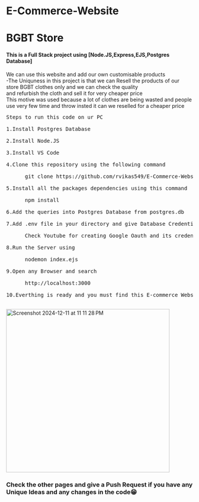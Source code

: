 # E-Commerce-Website
<h1>BGBT Store</h1>
<h4>This is a Full Stack project using [Node.JS,Express,EJS,Postgres Database]</h4>

We can use this website and add our own customisable products<br>
-The Uniquness in this project is that we can Resell the products of our store BGBT clothes only and we can check the quality <br>
  and refurbish the cloth and sell it for very cheaper price<br>
  This motive was used because a lot of clothes are being wasted and people use very few time and throw insted it can we reselled for a cheaper price<br>
<pre>
Steps to run this code on ur PC<br>
1.Install Postgres Database<br>
2.Install Node.JS<br>
3.Install VS Code <br>
4.Clone this repository using the following command <br>
      git clone https://github.com/rvikas549/E-Commerce-Website.git<br>
5.Install all the packages dependencies using this command<br>
      npm install<br>
6.Add the queries into Postgres Database from postgres.db<br>
7.Add .env file in your directory and give Database Credentials and also Google client id , client secret , session secret <br>
      Check Youtube for creating Google Oauth and its credentials<br>
8.Run the Server using<br>
      nodemon index.ejs<br>
9.Open any Browser and search <br>
      http://localhost:3000<br>
10.Everthing is ready and you must find this E-commerce Website <br>
</pre>
<img width="441" alt="Screenshot 2024-12-11 at 11 11 28 PM" src="https://github.com/user-attachments/assets/9f457973-54c9-4217-adbf-e65b2eabc9f1" />

<h3>Check the other pages and give a Push Request if you have any Unique Ideas and any changes in the code😁</h3>




